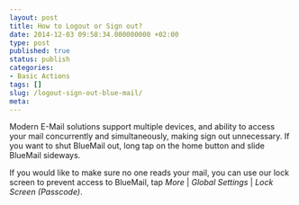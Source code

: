 ```yaml
---
layout: post
title: How to Logout or Sign out?
date: 2014-12-03 09:58:34.000000000 +02:00
type: post
published: true
status: publish
categories:
- Basic Actions
tags: []
slug: /logout-sign-out-blue-mail/
meta:
---
```


Modern E-Mail solutions support multiple devices, and ability to access your mail concurrently and simultaneously, making sign out unnecessary. If you want to shut BlueMail out, long tap on the home button and slide BlueMail sideways.

If you would like to make sure no one reads your mail, you can use our lock screen to prevent access to BlueMail, tap *More* \| *Global Settings* \| *Lock Screen (Passcode)*.